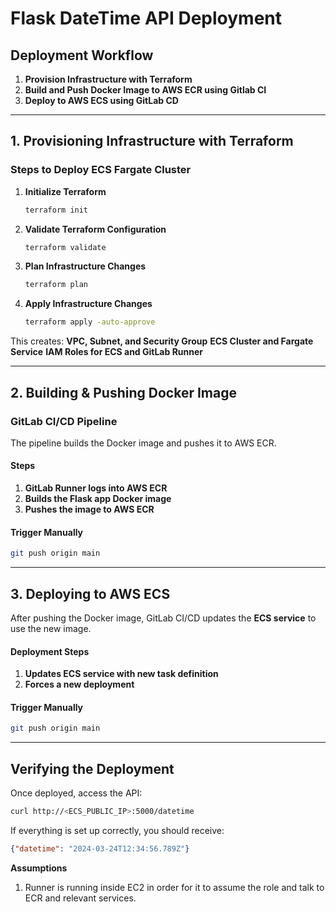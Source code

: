 # Flask DateTime API Deployment

## Deployment Workflow
1. **Provision Infrastructure with Terraform**
2. **Build and Push Docker Image to AWS ECR using Gitlab CI**
3. **Deploy to AWS ECS using GitLab CD**

---

## 1. Provisioning Infrastructure with Terraform

### **Steps to Deploy ECS Fargate Cluster**
1. **Initialize Terraform**
   ```sh
   terraform init
   ```
2. **Validate Terraform Configuration**
   ```sh
   terraform validate
   ```
3. **Plan Infrastructure Changes**
   ```sh
   terraform plan
   ```
4. **Apply Infrastructure Changes**
   ```sh
   terraform apply -auto-approve
   ```

This creates:
 **VPC, Subnet, and Security Group**
 **ECS Cluster and Fargate Service**
 **IAM Roles for ECS and GitLab Runner**

---

## 2. Building & Pushing Docker Image

### **GitLab CI/CD Pipeline**
The pipeline builds the Docker image and pushes it to AWS ECR.

#### **Steps**
1. **GitLab Runner logs into AWS ECR**
2. **Builds the Flask app Docker image**
3. **Pushes the image to AWS ECR**

#### **Trigger Manually**
```sh
git push origin main
```

---

## 3. Deploying to AWS ECS

After pushing the Docker image, GitLab CI/CD updates the **ECS service** to use the new image.

#### **Deployment Steps**
1. **Updates ECS service with new task definition**
2. **Forces a new deployment**

#### **Trigger Manually**
```sh
git push origin main
```

---

##  Verifying the Deployment
Once deployed, access the API:
```sh
curl http://<ECS_PUBLIC_IP>:5000/datetime
```

If everything is set up correctly, you should receive:
```json
{"datetime": "2024-03-24T12:34:56.789Z"}
```

**Assumptions**
1. Runner is running inside EC2 in order for it to assume the role and talk to ECR and relevant services.